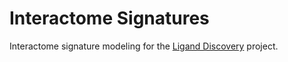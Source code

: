 # Interactome Signatures
Interactome signature modeling for the [Ligand Discovery](https://ligand-discovery.ai) project.
